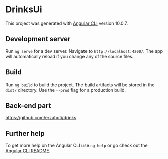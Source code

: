 # DrinksUi

This project was generated with [Angular CLI](https://github.com/angular/angular-cli) version 10.0.7.

## Development server

Run `ng serve` for a dev server. Navigate to `http://localhost:4200/`. The app will automatically reload if you change any of the source files.

## Build

Run `ng build` to build the project. The build artifacts will be stored in the `dist/` directory. Use the `--prod` flag for a production build.

## Back-end part

https://github.com/erzahoti/drinks

## Further help

To get more help on the Angular CLI use `ng help` or go check out the [Angular CLI README](https://github.com/angular/angular-cli/blob/master/README.md).
